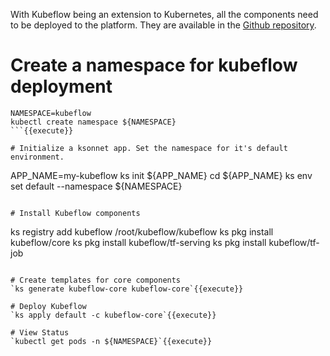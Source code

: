 With Kubeflow being an extension to Kubernetes, all the components need to be deployed to the platform. They are available in the [Github repository](https://github.com/google/kubeflow).

# Create a namespace for kubeflow deployment
```
NAMESPACE=kubeflow
kubectl create namespace ${NAMESPACE}
```{{execute}}

# Initialize a ksonnet app. Set the namespace for it's default environment.
```
APP_NAME=my-kubeflow
ks init ${APP_NAME}
cd ${APP_NAME}
ks env set default --namespace ${NAMESPACE}
```{{execute}}

# Install Kubeflow components
```
ks registry add kubeflow /root/kubeflow/kubeflow
ks pkg install kubeflow/core
ks pkg install kubeflow/tf-serving
ks pkg install kubeflow/tf-job
```{{execute}}

# Create templates for core components
`ks generate kubeflow-core kubeflow-core`{{execute}}

# Deploy Kubeflow
`ks apply default -c kubeflow-core`{{execute}}

# View Status
`kubectl get pods -n ${NAMESPACE}`{{execute}}
